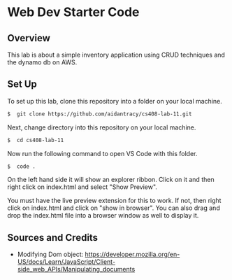 # Web Dev Starter Code

## Overview

This lab is about a simple inventory application using CRUD techniques and the dynamo db on AWS. 

## Set Up

To set up this lab, clone this repository into a folder on your local machine. 

```bash
$  git clone https://github.com/aidantracy/cs408-lab-11.git
```

Next, change directory into this repository on your local machine.

```bash
$  cd cs408-lab-11
```

Now run the following command to open VS Code with this folder. 

```bash
$  code . 
```

On the left hand side it will show an explorer ribbon. Click on it and then right click on index.html and select "Show Preview". 

You must have the live preview extension for this to work. If not, then right click on index.html and click on "show in browser". You can also drag and drop the index.html file into a browser window as well to display it. 


## Sources and Credits

- Modifying Dom object: https://developer.mozilla.org/en-US/docs/Learn/JavaScript/Client-side_web_APIs/Manipulating_documents

